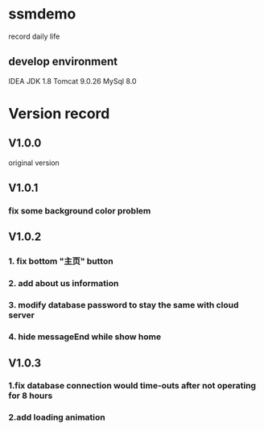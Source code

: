 # ssmdemo
record daily life

## develop environment
IDEA
JDK 1.8
Tomcat 9.0.26
MySql 8.0

# Version record
## V1.0.0
original version

## V1.0.1
### fix some background color problem

## V1.0.2

### 1. fix bottom "主页" button

### 2. add about us information

### 3. modify database password to stay the same with cloud server

### 4. hide messageEnd while show home

## V1.0.3

### 1.fix database connection would time-outs after not operating for 8 hours

### 2.add loading animation
